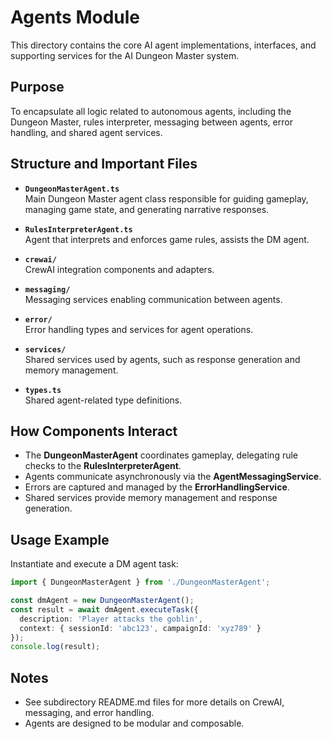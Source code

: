 # Agents Module

This directory contains the core AI agent implementations, interfaces, and supporting services for the AI Dungeon Master system.

## Purpose

To encapsulate all logic related to autonomous agents, including the Dungeon Master, rules interpreter, messaging between agents, error handling, and shared agent services.

## Structure and Important Files

- **`DungeonMasterAgent.ts`**  
  Main Dungeon Master agent class responsible for guiding gameplay, managing game state, and generating narrative responses.

- **`RulesInterpreterAgent.ts`**  
  Agent that interprets and enforces game rules, assists the DM agent.

- **`crewai/`**  
  CrewAI integration components and adapters.

- **`messaging/`**  
  Messaging services enabling communication between agents.

- **`error/`**  
  Error handling types and services for agent operations.

- **`services/`**  
  Shared services used by agents, such as response generation and memory management.

- **`types.ts`**  
  Shared agent-related type definitions.

## How Components Interact

- The **DungeonMasterAgent** coordinates gameplay, delegating rule checks to the **RulesInterpreterAgent**.
- Agents communicate asynchronously via the **AgentMessagingService**.
- Errors are captured and managed by the **ErrorHandlingService**.
- Shared services provide memory management and response generation.

## Usage Example

Instantiate and execute a DM agent task:

```typescript
import { DungeonMasterAgent } from './DungeonMasterAgent';

const dmAgent = new DungeonMasterAgent();
const result = await dmAgent.executeTask({
  description: 'Player attacks the goblin',
  context: { sessionId: 'abc123', campaignId: 'xyz789' }
});
console.log(result);
```

## Notes

- See subdirectory README.md files for more details on CrewAI, messaging, and error handling.
- Agents are designed to be modular and composable.
